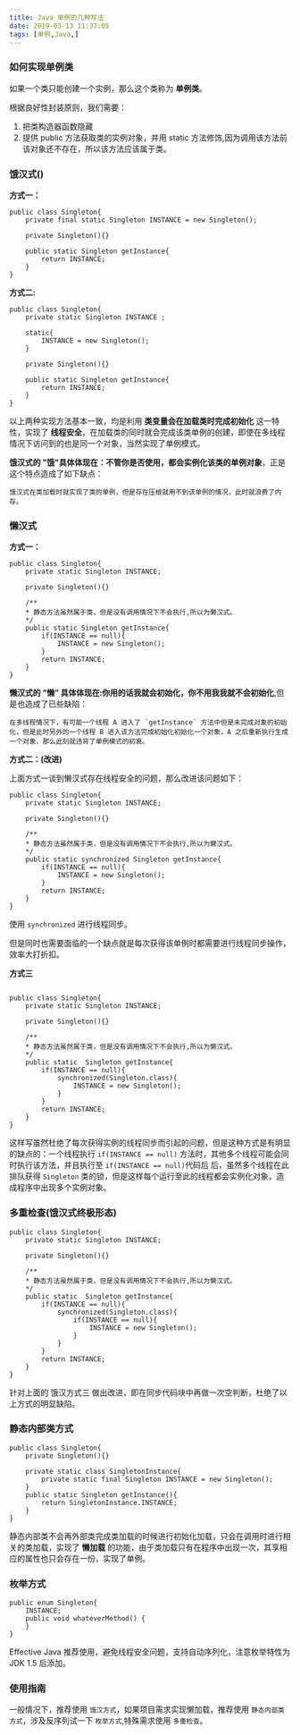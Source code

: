```yaml
---
title: Java 单例的几种写法
date: 2019-03-13 11:37:05
tags: [单例,Java,]
---
```



### 如何实现单例类

如果一个类只能创建一个实例，那么这个类称为 **单例类**。

根据良好性封装原则，我们需要：
1. 把类构造器函数隐藏
2. 提供 public 方法获取类的实例对象，并用 static 方法修饰,因为调用该方法前该对象还不存在，所以该方法应该属于类。


### 饿汉式()


**方式一：**
```
public class Singleton{
    private final static Singleton INSTANCE = new Singleton();

    private Singleton(){}

    public static Singleton getInstance{
        return INSTANCE;
    }
}
```
<!-- more -->

**方式二:**
```
public class Singleton{
    private static Singleton INSTANCE ;

    static{
        INSTANCE = new Singleton();
    }

    private Singleton(){}

    public static Singleton getInstance{
        return INSTANCE;
    }
}
```

以上两种实现方法基本一致，均是利用 **类变量会在加载类时完成初始化** 这一特性，实现了 **线程安全**，在加载类的同时就会完成该类单例的创建，即使在多线程情况下访问到的也是同一个对象，当然实现了单例模式。

**饿汉式的 "饿"具体体现在：不管你是否使用，都会实例化该类的单例对象**，正是这个特点造成了如下缺点：

    饿汉式在类加载时就实现了类的单例，但是存在压根就用不到该单例的情况，此时就浪费了内存。

### 懒汉式

**方式一：**
```
public class Singleton{
    private static Singleton INSTANCE;

    private Singleton(){}

    /**
    * 静态方法虽然属于类，但是没有调用情况下不会执行,所以为懒汉式。
    */
    public static Singleton getInstance{
        if(INSTANCE == null){
            INSTANCE = new Singleton(); 
        }
        return INSTANCE;
    }
}
```

**懒汉式的 “懒” 具体体现在:你用的话我就会初始化，你不用我我就不会初始化**,但是也造成了已些缺陷：

    在多线程情况下，有可能一个线程 A 进入了 `getInstance` 方法中但是未完成对象的初始化，但是此时另外的一个线程 B 进入该方法完成初始化初始化一个对象，A 之后重新执行生成一个对象，那么此刻就违背了单例模式的初衷。

**方式二：(改进)**

上面方式一谈到懒汉式存在线程安全的问题，那么改进该问题如下：

```
public class Singleton{
    private static Singleton INSTANCE;

    private Singleton(){}

    /**
    * 静态方法虽然属于类，但是没有调用情况下不会执行,所以为懒汉式。
    */
    public static synchronized Singleton getInstance{
        if(INSTANCE == null){
            INSTANCE = new Singleton(); 
        }
        return INSTANCE;
    }
}
```
使用 `synchronized` 进行线程同步。

但是同时也需要面临的一个缺点就是每次获得该单例时都需要进行线程同步操作，效率大打折扣。

**方式三**

```

public class Singleton{
    private static Singleton INSTANCE;

    private Singleton(){}

    /**
    * 静态方法虽然属于类，但是没有调用情况下不会执行,所以为懒汉式。
    */
    public static  Singleton getInstance{
        if(INSTANCE == null){
            synchronized(Singleton.class){
                INSTANCE = new Singleton(); 
            }
        }
        return INSTANCE;
    }
}
```

这样写虽然杜绝了每次获得实例的线程同步而引起的问题，但是这种方式是有明显的缺点的：一个线程执行 `if(INSTANCE == null)` 方法时，其他多个线程可能会同时执行该方法，并且执行至 `if(INSTANCE == null)`代码后 后，虽然多个线程在此排队获得 `Singleton` 类的锁，但是这样每个运行至此的线程都会实例化对象，造成程序中出现多个实例对象。

### 多重检查(饿汉式终极形态)

```
public class Singleton{
    private static Singleton INSTANCE;

    private Singleton(){}

    /**
    * 静态方法虽然属于类，但是没有调用情况下不会执行,所以为懒汉式。
    */
    public static  Singleton getInstance{
        if(INSTANCE == null){
            synchronized(Singleton.class){
                if(INSTANCE == null){
                    INSTANCE = new Singleton(); 
                }
            }
        }
        return INSTANCE;
    }
}
```
针对上面的 饿汉方式三 做出改进，即在同步代码块中再做一次空判断，杜绝了以上方式的明显缺陷。


### 静态内部类方式


```
public class Singleton{
    private Singleton(){}

    private static class SingletonInstance{
        private static final Singleton INSTANCE = new Singleton();
    }
    public static Singleton getInstance(){
        return SingletonInstance.INSTANCE;
    }
}
```

静态内部类不会再外部类完成类加载的时候进行初始化加载，只会在调用时进行相关的类加载，实现了 **懒加载** 的功能，由于类加载只有在程序中出现一次，其享相应的属性也只会存在一份，实现了单例。


### 枚举方式

```
public enum Singleton{
    INSTANCE;
    public void whateverMethod() {  
    }
}
```
Effective Java 推荐使用，避免线程安全问题，支持自动序列化，注意枚举特性为 JDK 1.5 后添加。

### 使用指南

一般情况下，推荐使用 `饿汉方式`，如果项目需求实现懒加载，推荐使用 `静态内部类方式`，涉及反序列试一下 `枚举方式`,特殊需求使用 `多重检查`。
